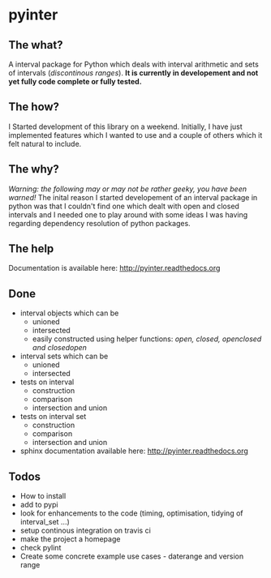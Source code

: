 pyinter
=======

The what?
---------
A interval package for Python which deals with interval arithmetic and sets of intervals (*discontinous ranges*). **It is currently in developement and not yet fully code complete or fully tested.**

The how?
--------
I Started development of this library on a weekend. Initially, I have just implemented features which I wanted to use and a couple of others which it felt natural to include.

The why?
--------
*Warning: the following may or may not be rather geeky, you have been warned!* The inital reason I started developement of an interval package in python was that I couldn't find one which dealt with open and closed intervals and I needed one to play around with some ideas I was having regarding dependency resolution of python packages.

The help
--------
Documentation is available here: http://pyinter.readthedocs.org

Done
----
- interval objects which can be
    - unioned
    - intersected
    - easily constructed using helper functions: *open, closed, openclosed and closedopen*
- interval sets which can be
    - unioned
    - intersected
- tests on interval
    - construction
    - comparison
    - intersection and union
- tests on interval set
	- construction
	- comparison
	- intersection and union
- sphinx documentation available here: http://pyinter.readthedocs.org

Todos
-----
- How to install
- add to pypi
- look for enhancements to the code (timing, optimisation, tidying of interval_set ...)
- setup continous integration on travis ci
- make the project a homepage
- check pylint
- Create some concrete example use cases - daterange and version range
